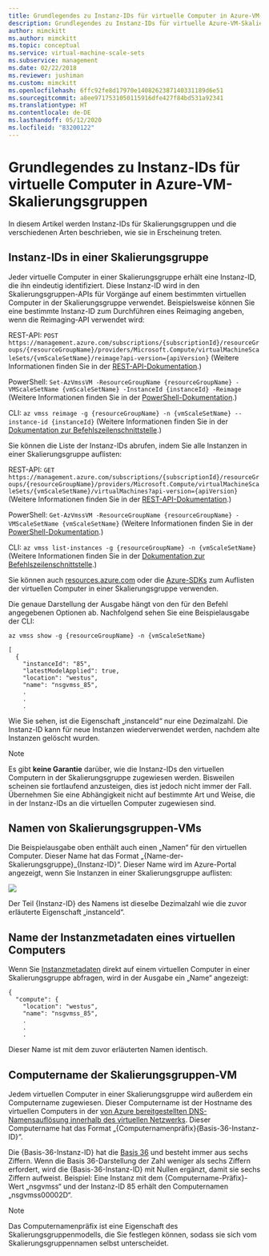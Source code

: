 ```yaml
---
title: Grundlegendes zu Instanz-IDs für virtuelle Computer in Azure-VM-Skalierungsgruppen
description: Grundlegendes zu Instanz-IDs für virtuelle Azure-VM-Skalierungsgruppen und die verschiedenen Arten ihres Auftretens
author: mimckitt
ms.author: mimckitt
ms.topic: conceptual
ms.service: virtual-machine-scale-sets
ms.subservice: management
ms.date: 02/22/2018
ms.reviewer: jushiman
ms.custom: mimckitt
ms.openlocfilehash: 6ffc92fe8d17970e1408262387140331189d6e51
ms.sourcegitcommit: a8ee9717531050115916dfe427f84bd531a92341
ms.translationtype: HT
ms.contentlocale: de-DE
ms.lasthandoff: 05/12/2020
ms.locfileid: "83200122"
---
```

# <a name="understand-instance-ids-for-azure-vm-scale-set-vms"></a>Grundlegendes zu Instanz-IDs für virtuelle Computer in Azure-VM-Skalierungsgruppen
In diesem Artikel werden Instanz-IDs für Skalierungsgruppen und die verschiedenen Arten beschrieben, wie sie in Erscheinung treten.

## <a name="scale-set-instance-ids"></a>Instanz-IDs in einer Skalierungsgruppe

Jeder virtuelle Computer in einer Skalierungsgruppe erhält eine Instanz-ID, die ihn eindeutig identifiziert. Diese Instanz-ID wird in den Skalierungsgruppen-APIs für Vorgänge auf einem bestimmten virtuellen Computer in der Skalierungsgruppe verwendet. Beispielsweise können Sie eine bestimmte Instanz-ID zum Durchführen eines Reimaging angeben, wenn die Reimaging-API verwendet wird:

REST-API: `POST https://management.azure.com/subscriptions/{subscriptionId}/resourceGroups/{resourceGroupName}/providers/Microsoft.Compute/virtualMachineScaleSets/{vmScaleSetName}/reimage?api-version={apiVersion}` (Weitere Informationen finden Sie in der [REST-API-Dokumentation](https://docs.microsoft.com/rest/api/compute/virtualmachinescalesets/reimage).)

PowerShell: `Set-AzVmssVM -ResourceGroupName {resourceGroupName} -VMScaleSetName {vmScaleSetName} -InstanceId {instanceId} -Reimage` (Weitere Informationen finden Sie in der [PowerShell-Dokumentation](https://docs.microsoft.com/powershell/module/az.compute/set-azvmssvm).)

CLI: `az vmss reimage -g {resourceGroupName} -n {vmScaleSetName} --instance-id {instanceId}` (Weitere Informationen finden Sie in der [Dokumentation zur Befehlszeilenschnittstelle](https://docs.microsoft.com/cli/azure/vmss?view=azure-cli-latest).)

Sie können die Liste der Instanz-IDs abrufen, indem Sie alle Instanzen in einer Skalierungsgruppe auflisten:

REST-API: `GET https://management.azure.com/subscriptions/{subscriptionId}/resourceGroups/{resourceGroupName}/providers/Microsoft.Compute/virtualMachineScaleSets/{vmScaleSetName}/virtualMachines?api-version={apiVersion}` (Weitere Informationen finden Sie in der [REST-API-Dokumentation](https://docs.microsoft.com/rest/api/compute/virtualmachinescalesetvms/list).)

PowerShell: `Get-AzVmssVM -ResourceGroupName {resourceGroupName} -VMScaleSetName {vmScaleSetName}` (Weitere Informationen finden Sie in der [PowerShell-Dokumentation](https://docs.microsoft.com/powershell/module/az.compute/get-azvmssvm).)

CLI: `az vmss list-instances -g {resourceGroupName} -n {vmScaleSetName}` (Weitere Informationen finden Sie in der [Dokumentation zur Befehlszeilenschnittstelle](https://docs.microsoft.com/cli/azure/vmss?view=azure-cli-latest).)

Sie können auch [resources.azure.com](https://resources.azure.com) oder die [Azure-SDKs](https://azure.microsoft.com/downloads/) zum Auflisten der virtuellen Computer in einer Skalierungsgruppe verwenden.

Die genaue Darstellung der Ausgabe hängt von den für den Befehl angegebenen Optionen ab. Nachfolgend sehen Sie eine Beispielausgabe der CLI:

```azurecli
az vmss show -g {resourceGroupName} -n {vmScaleSetName}
```

```output
[
  {
    "instanceId": "85",
    "latestModelApplied": true,
    "location": "westus",
    "name": "nsgvmss_85",
    .
    .
    .
```

Wie Sie sehen, ist die Eigenschaft „instanceId“ nur eine Dezimalzahl. Die Instanz-ID kann für neue Instanzen wiederverwendet werden, nachdem alte Instanzen gelöscht wurden.

>[!NOTE]
> Es gibt **keine Garantie** darüber, wie die Instanz-IDs den virtuellen Computern in der Skalierungsgruppe zugewiesen werden. Bisweilen scheinen sie fortlaufend anzusteigen, dies ist jedoch nicht immer der Fall. Übernehmen Sie eine Abhängigkeit nicht auf bestimmte Art und Weise, die in der Instanz-IDs an die virtuellen Computer zugewiesen sind.

## <a name="scale-set-vm-names"></a>Namen von Skalierungsgruppen-VMs

Die Beispielausgabe oben enthält auch einen „Namen“ für den virtuellen Computer. Dieser Name hat das Format „{Name-der-Skalierungsgruppe}_{Instanz-ID}“. Dieser Name wird im Azure-Portal angezeigt, wenn Sie Instanzen in einer Skalierungsgruppe auflisten:

![](./media/virtual-machine-scale-sets-instance-ids/vmssInstances.png)

Der Teil {Instanz-ID} des Namens ist dieselbe Dezimalzahl wie die zuvor erläuterte Eigenschaft „instanceId“.

## <a name="instance-metadata-vm-name"></a>Name der Instanzmetadaten eines virtuellen Computers

Wenn Sie [Instanzmetadaten](../virtual-machines/windows/instance-metadata-service.md) direkt auf einem virtuellen Computer in einer Skalierungsgruppe abfragen, wird in der Ausgabe ein „Name“ angezeigt:

```output
{
  "compute": {
    "location": "westus",
    "name": "nsgvmss_85",
    .
    .
    .
```

Dieser Name ist mit dem zuvor erläuterten Namen identisch.

## <a name="scale-set-vm-computer-name"></a>Computername der Skalierungsgruppen-VM

Jedem virtuellen Computer in einer Skalierungsgruppe wird außerdem ein Computername zugewiesen. Dieser Computername ist der Hostname des virtuellen Computers in der [von Azure bereitgestellten DNS-Namensauflösung innerhalb des virtuellen Netzwerks](../virtual-network/virtual-networks-name-resolution-for-vms-and-role-instances.md). Dieser Computername hat das Format „{Computernamenpräfix}{Basis-36-Instanz-ID}“.

Die {Basis-36-Instanz-ID} hat die [Basis 36](https://en.wikipedia.org/wiki/Base36) und besteht immer aus sechs Ziffern. Wenn die Basis 36-Darstellung der Zahl weniger als sechs Ziffern erfordert, wird die {Basis-36-Instanz-ID} mit Nullen ergänzt, damit sie sechs Ziffern aufweist. Beispiel: Eine Instanz mit dem {Computername-Präfix}-Wert „nsgvmss“ und der Instanz-ID 85 erhält den Computernamen „nsgvmss00002D“.

>[!NOTE]
> Das Computernamenpräfix ist eine Eigenschaft des Skalierungsgruppenmodells, die Sie festlegen können, sodass sie sich vom Skalierungsgruppennamen selbst unterscheidet.
